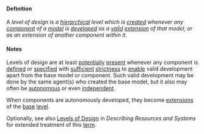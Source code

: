 #### Definition

A *level of design* is *a [hierarchical](https://github.com/gcassel/Modular-Organization-Terminology/blob/master/terms/hierarchy.md) level which is [created](https://github.com/gcassel/Modular-Organization-Terminology/blob/master/terms/create.md) whenever any [component](https://github.com/gcassel/Modular-Organization-Terminology/blob/master/terms/component.md) of a [model](https://github.com/gcassel/Modular-Organization-Terminology/blob/master/terms/model.md) is [developed](https://github.com/gcassel/Modular-Organization-Terminology/blob/master/terms/develop.md) as a [valid](https://github.com/gcassel/Modular-Organization-Terminology/blob/master/terms/valid.md) [extension](https://github.com/gcassel/Modular-Organization-Terminology/blob/master/terms/extend.md) of that model, or as an extension of another component within it*.


#### Notes

Levels of design are at least [potentially](https://github.com/gcassel/Modular-Organization-Terminology/blob/master/terms/potential.md) [present](https://github.com/gcassel/Modular-Organization-Terminology/blob/master/terms/presence.md) whenever any component is [defined](https://github.com/gcassel/Modular-Organization-Terminology/blob/master/terms/define.md) or [specified](https://github.com/gcassel/Modular-Organization-Terminology/blob/master/terms/specification.md) with [sufficient](https://github.com/gcassel/Modular-Organization-Terminology/blob/master/terms/suffice.md) [strictness](https://github.com/gcassel/Modular-Organization-Terminology/blob/master/terms/strict.md) to [enable](https://github.com/gcassel/Modular-Organization-Terminology/blob/master/terms/enable.md) valid development apart from the base model or component.  Such valid development may be done by the same agent(s) who created the base model, but it also may often be [autonomous](https://github.com/gcassel/Modular-Organization-Terminology/blob/master/terms/autonomy.md) or even [independent](https://github.com/gcassel/Modular-Organization-Terminology/blob/master/terms/independent.md).

When components are autonomously developed, they become [extensions](https://github.com/gcassel/Modular-Organization-Terminology/blob/master/terms/extend.md) of the [base](https://github.com/gcassel/Modular-Organization-Terminology/blob/master/terms/base.md) [level](https://github.com/gcassel/Modular-Organization-Terminology/blob/master/terms/level.md).

Optionally, see also [Levels of Design](https://docs.google.com/document/d/1ILVbleFo65PMaF6e4qg6c617BgzLX2bW4r_c3nDhwAU/edit#heading=h.wcvu2te1bb5n) in *Describing Resources and Systems* for extended treatment of this [term](https://github.com/gcassel/Modular-Organization-Terminology/blob/master/terms/term.md).
